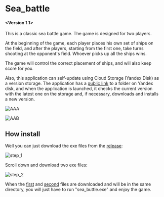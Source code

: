 # Sea_battle 
#### <Version 1.1>

This is a classic sea battle game.
The game is designed for two players.

At the beginning of the game, each player places his own set of ships on the field, and after the players, starting from the first one, take turns shooting at the opponent's field. Whoever picks up all the ships wins.

The game will control the correct placement of ships, and will also keep score for you.

Also, this application can self-update using Cloud Storage (Yandex Disk) as a version storage. The application has a [public link](https://disk.yandex.ru/d/Mul-aXc7Qd_c8Q) to a folder on Yandex disk, and when the application is launched, it checks the current version with the latest one on the storage and, if necessary, downloads and installs a new version.


![AAA](https://user-images.githubusercontent.com/103335340/219906038-df686a98-b71d-4b40-8efe-2fec2a2aa714.png)

![AAB](https://user-images.githubusercontent.com/103335340/219906039-f43ed4b3-53d4-41a0-9c1b-bbfa8f204fd7.png)

## How install

Well you can just download the exe files from the [release](https://github.com/Gray-Advantage/Sea_battle/releases/tag/sea_battle):

![step_1](https://user-images.githubusercontent.com/103335340/219906488-5a10a08b-fb2e-4927-ad81-348fc05ea055.png)

Scroll down and download two exe files:

![step_2](https://user-images.githubusercontent.com/103335340/219906547-4c6c58bf-e141-4164-ad44-d196c7c035b2.png)

When the [first](https://github.com/Gray-Advantage/Sea_battle/releases/download/sea_battle/Sea_battle.exe) and [second](https://github.com/Gray-Advantage/Sea_battle/releases/download/sea_battle/updater.exe) files are downloaded and will be in the same directory, you will just have to run "sea_buttle.exe" and enjoy the game.
